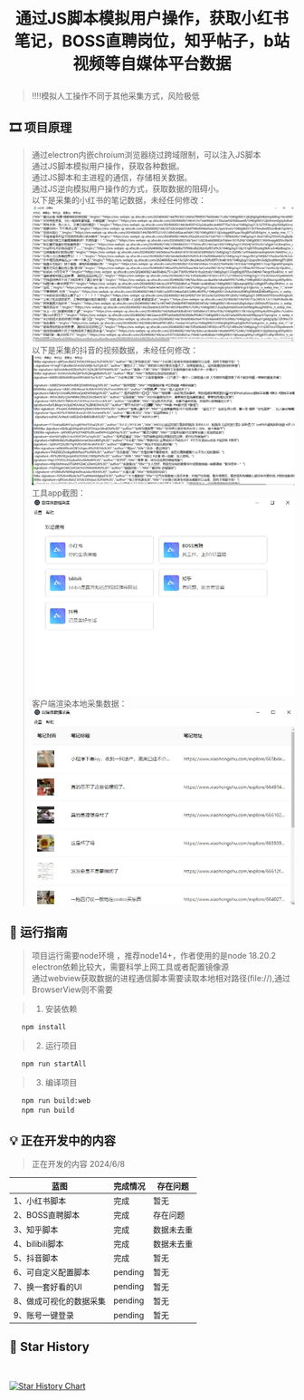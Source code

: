 # <p align="center">通过JS脚本模拟用户操作，获取小红书笔记，BOSS直聘岗位，知乎帖子，b站视频等自媒体平台数据</p>

[//]: # (https://github.com/ikatyang/emoji-cheat-sheet 表情仓库)


> !!!!模拟人工操作不同于其他采集方式，风险极低 

## 🎞️ 项目原理

> 通过electron内嵌chroium浏览器绕过跨域限制，可以注入JS脚本 \
> 通过JS脚本模拟用户操作，获取各种数据。 \
> 通过JS脚本和主进程的通信，存储相关数据。 \
> 通过JS逆向模拟用户操作的方式，获取数据的阻碍小。 \
> 以下是采集的小红书的笔记数据，未经任何修改：
> ![image](screenshot/xiaohongshu.png)
> 以下是采集的抖音的视频数据，未经任何修改：
> ![image](screenshot/douyin.png)
> 工具app截图：
> ![image](screenshot/app.png)
> 客户端渲染本地采集数据：
> ![image](screenshot/data.png)

## 🎨 运行指南

> 项目运行需要node环境 ，推荐node14+，作者使用的是node 18.20.2 \
> electron依赖比较大，需要科学上网工具或者配置镜像源 \
> 通过webview获取数据的进程通信脚本需要读取本地相对路径(file://),通过BrowserView则不需要 

> 1. 安装依赖

```bash
   npm install
```

> 2. 运行项目

```bash
   npm run startAll
```

> 3. 编译项目

```bash
   npm run build:web 
   npm run build 
```

## 💡 正在开发中的内容

> 正在开发的内容 2024/6/8
>

| 蓝图                       | 完成情况       | 存在问题        |
|--------------------------|------------|-------------|
| 1、小红书脚本          | 完成     | 暂无  |
| 2、BOSS直聘脚本        | 完成    | 存在问题  |
| 3、知乎脚本            | 完成    | 数据未去重 |
| 4、bilibili脚本       | 完成    | 数据未去重  |
| 5、抖音脚本            | 完成    | 暂无 |
| 6、可自定义配置脚本      | pending    | 暂无 |
| 7、换一套好看的UI       | pending    | 暂无 |
| 8、做成可视化的数据采集   | pending    | 暂无 |
| 9、账号一键登录         | pending    | 暂无 |

## 🌟 Star History

<br>

[![Star History Chart](https://star-history.com/#liumengniu/crawler-client&Timeline)](https://star-history.com/#liumengniu/crawler-client&Timeline)




